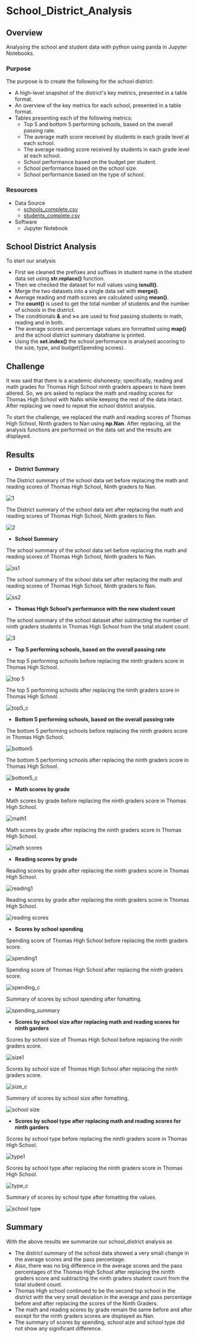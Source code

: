 # School_District_Analysis

## Overview

Analysing the school and student data with python using panda in Jupyter Notebooks.

### Purpose

The purpose is to create the following for the school district:
  - A high-level snapshot of the district's key metrics, presented in a table format.
  - An overview of the key metrics for each school, presented in a table format.
  - Tables presenting each of the following metrics:
    - Top 5 and bottom 5 performing schools, based on the overall passing rate.
    - The average math score received by students in each grade level at each school.
    - The average reading score received by students in each grade level at each school.
    - School performance based on the budget per student.
    - School performance based on the school size.
    - School performance based on the type of school.

### Resources

- Data Source
  - [schools_complete.csv](https://github.com/tkiruthika/School_District_Analysis/files/7944467/schools_complete.csv)
  - [students_complete.csv](https://github.com/tkiruthika/School_District_Analysis/files/7944470/students_complete.csv)
- Software
  - Jupyter Notebook

## School District Analysis

To start our analysis
  - First we cleaned the prefixes and suffixes in student name in the student data set using **str.replace()** function.
  - Then we checked the dataset for null values using **isnull()**.
  - Merge the two datasets into a single data set with **merge()**.
  - Average reading and math scores are calculated using **mean()**.
  - The **count()** is used to get the total number of students and the number of schools in the district.
  - The conditionals **&** and **>=** are used to find passing students in math, reading and in both.
  - The average scores and percentage values are formatted using **map()** and the school district summary dataframe is printed.
  - Using the **set.index()** the school performance is analysed accoring to the size, type, and budget(Spending scores).
  
## Challenge
  
  It was said that there is a academic dishonesty; specifically, reading and math grades for Thomas High School ninth graders appears to have been altered. So, we are asked to replace the math and reading scores for Thomas High School with NaNs while keeping the rest of the data intact. After replacing we need to repeat the school district analysis.

To start the challenge, we replaced the math and reading scores of Thomas High School, Ninth graders to Nan using **np.Nan**. After replacing, all the analysis functions are performed on the data set and the results are displayed.
  
## Results

  - **District Summary**
  
  The District summary of the school data set before replacing the math and reading scores of Thomas High School, Ninth graders to Nan.

  ![1](https://user-images.githubusercontent.com/95719819/151432362-56417a71-7b23-438c-9dfd-969d5e85438a.png)
  
  The District summary of the school data set after replacing the math and reading scores of Thomas High School, Ninth graders to Nan.
  
  ![2](https://user-images.githubusercontent.com/95719819/151430959-b0ea3a3d-795a-4ee2-ae89-cf344e2b39a4.PNG)

  - **School Summary**
  
  The school summary of the school data set before replacing the math and reading scores of Thomas High School, Ninth graders to Nan.
  
  ![ss1](https://user-images.githubusercontent.com/95719819/151431458-5d1101a6-bc05-4fe4-89fe-02ab227f1209.PNG)
  
  The school summary of the school data set after replacing the math and reading scores of Thomas High School, Ninth graders to Nan.

  ![ss2](https://user-images.githubusercontent.com/95719819/151431489-ae56ab25-c2a3-4772-afdc-98cf242998b9.PNG)

  - **Thomas High School’s performance with the new student count**
  
  The school summary of the school dataset after subtracting the number of ninth graders students in Thomas High School from the total student count.
  
  ![3](https://user-images.githubusercontent.com/95719819/151431542-e949f9a9-aa89-4662-bb56-351a1f63666f.PNG)
  
  - **Top 5 performing schools, based on the overall passing rate**
  
  The top 5 performing schools before replacing the ninth graders score in Thomas High School.
   
  ![top 5](https://user-images.githubusercontent.com/95719819/151431673-66ae177b-9b8a-4f98-a20a-e7cd1344d6fc.png)
  
  The top 5 performing schools after replacing the ninth graders score in Thomas High School.
  
  ![top5_c](https://user-images.githubusercontent.com/95719819/151431677-18552280-7365-445e-a10f-2d96dec9e9a3.PNG)

  - **Bottom 5 performing schools, based on the overall passing rate**
  
  The bottom 5 performing schools before replacing the ninth graders score in Thomas High School.
  
  ![bottom5](https://user-images.githubusercontent.com/95719819/151431816-c8d3f9c6-e63e-4e0e-923b-42759c69cf09.PNG)
   
  The bottom 5 performing schools after replacing the ninth graders score in Thomas High School.
  
  ![bottom5_c](https://user-images.githubusercontent.com/95719819/151431775-8c103353-1ebd-4bf1-b23c-f7e465a1c480.PNG)

  - **Math scores by grade**
  
  Math scores by grade before replacing the ninth graders score in Thomas High School.
  
  ![math1](https://user-images.githubusercontent.com/95719819/151432839-7d07dccb-c5fa-46bb-99bd-e6b76f6cc40b.PNG)
  
  Math scores by grade after replacing the ninth graders score in Thomas High School.
  
  ![math scores](https://user-images.githubusercontent.com/95719819/151265959-a4903810-23a2-44f8-bc12-1aa3b43f5518.PNG)
  
  - **Reading scores by grade**

  Reading scores by grade after replacing the ninth graders score in Thomas High School.
  
  ![reading1](https://user-images.githubusercontent.com/95719819/151432937-5118a865-2b8f-4d3a-9990-133b49d22ded.PNG)
  
  Reading scores by grade after replacing the ninth graders score in Thomas High School.
  
  ![reading scores](https://user-images.githubusercontent.com/95719819/151265977-5c3b8f6c-0c4c-43fb-8187-086f86eda11c.PNG)

  - **Scores by school spending**

  Spending score of Thomas High School before replacing the ninth graders score.
  
  ![spending1](https://user-images.githubusercontent.com/95719819/151433547-7ed0e3f5-e7ea-4c15-b8d8-973695373383.PNG)
  
  Spending score of Thomas High School after replacing the ninth graders score.
  
  ![spending_c](https://user-images.githubusercontent.com/95719819/151433548-1038ea0d-e5eb-4e9d-8ac2-99c5b8700b3c.PNG)
  
  Summary of scores by school spending after fomatting.

  ![spending_summary](https://user-images.githubusercontent.com/95719819/151433861-71eb58ec-2977-48d8-8b22-5733404cb4f8.PNG)
  
  - **Scores by school size after replacing math and reading scores for ninth garders**

  Scores by school size of Thomas High School before replacing the ninth graders score.
  
  ![size1](https://user-images.githubusercontent.com/95719819/151433271-329791c4-8e7d-4b2b-bfb8-8f8c16d34bf6.PNG)

  Scores by school size of Thomas High School after replacing the ninth graders score.
  
  ![size_c](https://user-images.githubusercontent.com/95719819/151433306-756b429b-7d14-483b-a7c3-1ca47dbc8f82.PNG)
  
  Summary of scores by school size after fomatting.
  
  ![school size](https://user-images.githubusercontent.com/95719819/151266036-246fa76b-3048-40fd-b6d8-058a46e8a6df.PNG)

  - **Scores by school type after replacing math and reading scores for ninth garders**

  Scores by school type before replacing the ninth graders score in Thomas High School.
  
  ![type1](https://user-images.githubusercontent.com/95719819/151433397-0fe27a83-1cd6-4861-a321-ef34b1760dc7.PNG)
  
  Scores by school type after replacing the ninth graders score in Thomas High School.
  
  ![type_c](https://user-images.githubusercontent.com/95719819/151433429-12dd63b2-61e0-47c6-87cc-3b2a74cd212d.PNG)

  Summary of scores by school type after fomatting the values.

  ![school type](https://user-images.githubusercontent.com/95719819/151266092-8faa82fc-1b73-4d1a-ba96-fcb37da41fc7.PNG)

## Summary
  
  With the above results we summarize our school_district analysis as
  
  - The district summary of the school data showed a very small change in the average scores and the pass percentage.
  - Also, there was no big difference in the average scores and the pass percentages of the Thomas High School after replacing the nintth graders score and subtracting the ninth graders student count from the total student count.
  - Thomas High school continued to be the second top school in the district with the very small deviation in the average and pass percentage before and after replacing the scores of the Ninth Graders.
  - The math and reading scores by grade remain the same before and after except for the ninth graders scores are displayed as Nan.
  - The summary of scores by spending, school aize and school type did not show any significant difference.

      



